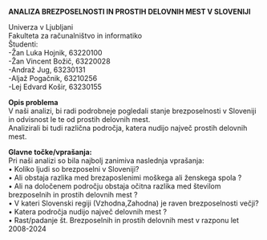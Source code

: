 **ANALIZA BREZPOSELNOSTI IN PROSTIH DELOVNIH MEST V SLOVENIJI**

Univerza v Ljubljani <br>
Fakulteta za računalništvo in informatiko <br>
Študenti: <br>
-Žan Luka Hojnik, 63220100 <br>
-Žan Vincent Božič, 63220028 <br>
-Andraž Jug, 63230131 <br>
-Aljaž Pogačnik, 63210256 <br> 
-Lej Edvard Košir, 63230155 <br>

**Opis problema** <br>
V naši analizi, bi radi podrobneje pogledali stanje brezposelnosti v Sloveniji in odvisnost le te od prostih delovnih mest. <br>
Analizirali bi tudi različna področja, katera nudijo največ prostih delovnih mest.<br>

**Glavne točke/vprašanja:** <br>
Pri naši analizi so bila najbolj zanimiva naslednja vprašanja:<br>
    •  Koliko ljudi so brezposelni v Sloveniji?<br>
    •  Ali obstaja razlika med brezaposlenimi moškega ali ženskega spola ? <br>
    •  Ali na določenem področju obstaja očitna razlika med številom brezposelnih in prostih delovnih mest ?<br>
    •  V kateri Slovenski regiji (Vzhodna,Zahodna) je raven brezposelnosti večji?<br>
    •  Katera področja nudijo največ delovnih mest ?<br>
    •  Rast/padanje št. Brezposelnih in prostih delovnih mest v razponu let 2008-2024<br>
